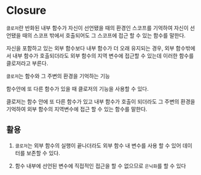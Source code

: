 # Closure

`클로저`란 반화된 내부 함수가 자신이 선언됐을 때의 환경인 스코프를 기억하여 자신이 선언됐을 때의 스코프 밖에서 호출되어도 그 스코프에 접근 할 수 있는 함수를 말한다.

자신을 포함하고 있는 외부 함수보다 내부 함수가 더 오래 유지되는 경우, 외부 함수밖에서 내부 함수가 호출되더라도 외부 함수의 지역 변수에 접근할 수 있는데 이러한 함수를 클로저라고 부른다.

`클로저`는 함수와 그 주변의 환경을 기억하는 기능

함수안에 또 다른 함수가 있을 때 클로저의 기능을 사용할 수 있다.

클로저는 함수 안에 또 다른 함수가 있고 내부 함수가 호출이 되더라도 그 주변의 환경을 기억하여 외부 함수의 지역변수에 접근 할 수 있는 함수를 말한다.


## 활용

1. `클로저`는 외부 함수의 실행이 끝나더라도 외부 함수 내 변수를 사용 할 수 있어 데이터를 보존할 수 있다.

2. 함수 내부에 선언된 변수에 직접적인 접근을 할 수 없으므로 `은닉화`를 할 수 있다
